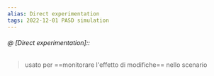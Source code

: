 ```yaml
---
alias: Direct experimentation
tags: 2022-12-01 PASD simulation
---
```


###### @ [Direct experimentation]::
> usato per ==monitorare l'effetto di modifiche== nello scenario
<!--ID: 1670236970448-->

